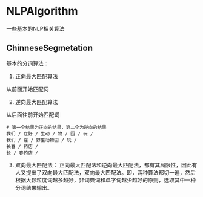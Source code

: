 # NLPAlgorithm
一些基本的NLP相关算法

## ChinneseSegmetation
基本的分词算法：

1. 正向最大匹配算法

从前面开始匹配词
    
2. 逆向最大匹配算法

从后面往前开始匹配词

```
# 第一个结果为正向的结果，第二个为逆向的结果
我们 / 在野 / 生动 / 物 / 园 / 玩 / 
我们 / 在 / 野生动物园 / 玩 / 
长春 / 药店 / 
长 / 春药店 / 
```

3. 双向最大匹配法：
正向最大匹配法和逆向最大匹配法，都有其局限性，因此有人又提出了双向最大匹配法，双向最大匹配法。即，两种算法都切一遍，然后根据大颗粒度词越多越好，非词典词和单字词越少越好的原则，选取其中一种分词结果输出。
